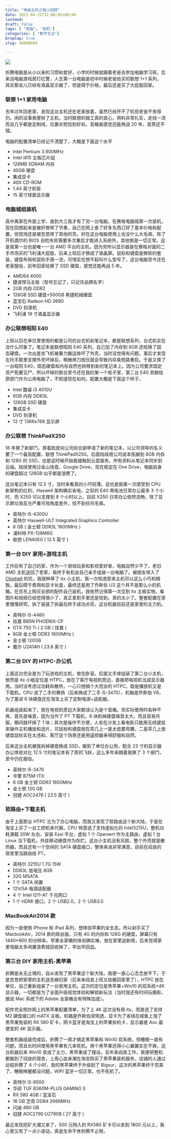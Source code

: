 ```yaml
---
title: "电脑主机之路小回顾"
date: 2021-04-22T12:08:01+08:00
lastmod: 
draft: false
tags: [ "电脑", "装机"]
categories: [ "数字生活"]
DropCap: true
slug: 4886B069

---
```


![](https://xiaomao260.github.io/picx-images-hosting/20240518/微信图片_20210422092446-1619064773652.iby0iawap.webp)

折腾电脑是从小以来的习惯和爱好，小学的时候就跟着老爸去参加电脑学习班，后来泡电脑游戏房打红警，人生第一台电脑是初中时候老爸给买的联想 1+1 系列，其实那会儿已经有液晶显示器了，但是碍于价格，最后还是买了大屁股回家。

### 联想 1+1 家用电脑

去年过年回老家，发现这台主机还在老家放着，虽然已经开不了机但老爸不舍得仍。闲的没事我便拆了主机，当时联想的做工真的良心，用料非常扎实，走线一流而且几乎都是定制线，位置长短恰到好处。音箱我感觉还能再战 20 年，音质还不错。

电脑的配置清单已经记不清楚了，大概是下面这个水平

* Intel Pentium 3 800MHz
* Intel i815 主板芯片组
* 128MB SDRAM 内存
* 40GB 硬盘
* 集成显卡
* 40X CD-ROM
* 1.44 英寸软驱
* 15 英寸球面显示器

### 电脑城组装机

高中离家在外面上学，直到大三我才有了另一台电脑。在赛格电脑城第一次装机，现在回想起来是被奸商带了节奏，自己在网上查了好多东西订好了基本价格和配置，但现场还是被忽悠用了其他的货。好在这台电脑使用上也没什么大毛病，除了开机偶尔的 BIOS 自检失败需要多次重启才能进入系统外，其他倒是一切正常。这是我第一台也是唯一一台 AMD 平台的主机，因为穷所以显示器是在赛格对面的二手市场买的飞利浦大屁股，后来上班后才换成了液晶屏。鼠标和键盘是微软的套装，键盘布局和鼠标手感一流，可惜实在想不起叫什么型号了。这台电脑至今还在老家服役，前年回家给换了 SSD 硬盘，感觉还能再战 5 年。

* AMD64 4000
* 捷波悍马主板（型号忘记了，只记住品牌名字）
* 2GB 内存 DDR2
* 128GB SSD 硬盘+500GB 希捷机械硬盘
* 蓝宝石 Radeon HD 3690
* DVD 刻录机
* 飞利浦 19 寸液晶显示器

### 办公联想昭阳 E40

上班以后在单位里使用的都是公司的台式机和笔记本，都是联想系列，台式机实在没什么印象了。笔记本是联想昭阳 E40 系列，自己加了内存到 6GB 还给换了固态硬盘。一次出差坐飞机被暴力搬运摔坏了外壳，当时没觉得有问题，事后才发现左托手那里支撑外壳坏掉后，稍微用力按压就会导致内存条短路重启。于是又换了一台昭阳 E40，固态硬盘和内存自然也转移到新的笔记本上。因为公司要求固定资产死要见尸，所以坏掉的那台至今还在我的某一个柜子里，第二台 E40 贡献给原部门作为公用电脑了，不知道现在如何。配置大概是下面这个样子，

* Intel 酷睿 i3 4010U
* 6GB 内存 DDR3L
* 128GB SSD 硬盘
* 集成显卡
* DVD 刻录机
* 13 寸 1366x768 显示屏

### 办公联想 ThinkPadX250

16 年换了新部门，厚着脸皮向公司综合部申请了新的笔记本，以公司领导的名义要了一个最高配置，联想 ThinkPadX250。后面陆续用公司成本拓展到 8GB 内存和 128G 的 SSD，也是这时候开始我接触到云盘服务，所有资料从笔记本同步到云端，陆续使用过金山快盘、Google Drive，现在稳定在 One Drive，电脑自身的硬盘超过 128GB 似乎都是浪费了。

这台笔记本只有 12.5 寸，当时来看真的小巧轻薄。这也是我第一次感受到 CPU 新架构的红利，Haswell 架构确实省电，之前的 E40 用电池日常办公最多 3 个小时，而 X250 可以支撑到 8 个小时以上。目前 X250 日常办公依然流畅，除了显示屏垃圾反光严重可视角度差外，找不到任何毛病。

* 英特尔 i5-4300U
* 英特尔 Haswell-ULT Integrated Graphics Controller
* 8 GB ( 金士顿 DDR3L 1600MHz )
* 浦科特 PX-128M6G
* 联想 LEN40E0 ( 12.5 英寸 )

### 第一台 DIY 家用+游戏主机

工作后有了自己的家，作为一个游戏玩家和影视爱好者，电脑自然少不了。老旧 AMD 主机送回了老家，我终于有机会自己亲手组装一台电脑了。被朋友带入了[Chiphell](https://www.chiphell.com/) 的坑，我就种草了 itx 小主机，第一次知道原来主机可以这么小巧和精致。最后碍于费用和显卡长度，最终还是用了乔斯伯 U3 这个并不是那么小的机箱。在京东上购买全部的配件自己装机，我依然记得第一次见到 itx 主板实物，看图片和视频已经觉得很小了，真正拿到手里还是惊到，真的太小了。整套配置在家里慢慢研究，拆了装装了拆最后终于成功点亮，这台机器目前还是家里的主力机。

* 英特尔 i5-4460
* 技嘉 B85N PHOENIX-CF
* GTX 750 Ti ( 2 GB / 技嘉 )
* 8GB 金士顿 DDR3 1600MHz )
* 金士顿 120GB
* 戴尔 U2414H ( 23.8 英寸 )

### 第二台 DIY 的 HTPC-办公机

上面这台完全是为了玩游戏的主机，放在卧室。后面又手痒组装了第二台小主机，依然是 itx 小板定位是 HTPC，放在了客厅电视机旁边，直接把电视机当成显示器用。当时没考虑过功耗和散热，一心只想搞个大而全的 HTPC，既是播放机又是下载机。CPU 选了二手的赛扬（后来换成了二手 i5-3470），机箱是乔斯伯 V6，为了塞进 6 块硬盘还在淘宝上买了定制电源+适配器。

机器组装起来了，放在电视机旁边大家都误认为是个音箱。但实际使用时各种不爽，首先是噪音，因为当作了 PT 下载机，6 块机械硬盘噪音太大，而且容易共振，期间就坏掉了 1 块；其次是操作不方便，人坐在沙发上看电影只能用无线键鼠来操作主机播放和选片，可鼠标和键盘放在茶几上一是太低要弯腰，二是茶几上放键盘鼠标实在太违和，客厅这个场景还是用遥控器来得舒服和自然。

后来这台主机被我拆掉硬盘换成 SSD，搬到了单位办公用，配合 23 寸的显示器办公体验对比 12.5 寸的笔记本有了质的飞跃，这么多年来跟着我换了 3 个部门，至今仍在服役。

* 英特尔 i5-3470
* 华擎 B75M-ITX
* 8 GB 金士顿 DDR3 1600MHz
* 金士顿 120 GB
* 冠捷 AOC2476 ( 23.5 英寸 )

### 软路由+下载主机

由于上面那台 HTPC 沦为了办公电脑，而我又发现了软路由这个新大陆，于是在淘宝上买了一台工控机来代替。CPU 特意选了支持虚拟化的 Intel3215U，整机功耗满载 20W 左右，安装 Esxi 平台，虚拟 1 个 Openwrt 作为主路由，虚拟 1 台 Linux 当下载机，外挂移动硬盘作为存贮。这台小主机没有风扇，整个外壳就是散热器，而且还有一个空闲的 SATA 硬盘接口，整体来说非常满意，目前在阎良的宿舍里当路由挂 PT。

* 英特尔 3215U 1.7G 15W
* DDR3L 低电压 8GB
* 32G MSATA
* 1 个 SATA 闲置
* 12V/5A 电源适配器
* 4 个 Intel I211-AT 千兆网口
* 1 个 HDMI 接口，2 个 USB2.0，2 个 USB3.0

### MacBookAir2014 款

因为一直使用 iPhone 和 iPad 系列，想体验苹果的全生态，所以剁手买了 MacbookAir，2014 款的屌丝版，只有 4G 的内存和 128G 的硬盘，屏幕只有 1440\*900 的分辨率。苹果全家桶的体验确实棒，放在家里追剧用，后来觉得家里电脑太多闲置浪费就回收掉了，早出早回血。

### 第三台 DIY 家用主机-黑苹果

折腾是永无止境的，自从发现了黑苹果这个新大陆，我便一直心心念念放不下。于是忽悠把家里的主机送去媳妇家（后来来阎良上班又给搬回家里了），HTPC 放在单位，自己重新组装了一台家用主机。这次的定位是黑苹果+Win10 的双系统+4K 显示器，一切都是为了全面升级视觉体验和解锁新玩法（当时我还有时间玩摄影，据说 Mac 系统下的 Adobe 全家桶会有特殊加成）。

配件完全照抄网上的黑苹果配置清单，为了上 4K 这次没有用 itx，而是选了支持 M2 硬盘接口的 mATX 主板，机箱是乔斯伯双侧透，显卡为了省钱在咸鱼上淘了黑苹果免驱的 RX 580 矿卡，网卡蓝牙是淘宝上的苹果拆机卡，显示器是 Aoc 最便宜的 4K 显示器。

整套机器组装完成后，折腾了一周才搞定黑苹果和 Win10 双系统，但睡眠一直有问题，而且长时间使用黑苹果有几率死机。用个黑苹果还得小心翼翼实在不爽，这台机器后来 Win10 变成了主力，黑苹果成了摆设。去年来阎良工作，我便把整机都搬到了阎良的宿舍，上周心血来潮在淘宝购买了黑苹果装机服务，店铺的人通过远程折腾了 4 个小时，我的黑苹果终于升级到了 Bigsur，这次的黑苹果终于完美了，睡眠唤醒都没问题，WIFI 蓝牙一切正常，也不死机了。

* 英特尔 i5-8500
* 华硕 TUF B360M-PLUS GAMING S
* RX 580 4GB / 蓝宝石
* 16 GB 芝奇 DDR4 2666MHz
* 闪迪 480 GB
* 冠捷 AOC2790 U2790B ( 27 英寸 )

最近发现挖矿大潮又来了，500 元购入的 RX580 矿卡可以卖到 1800 元以上，我心里又有了一点小波动，真是生命不休折腾不止呀。
